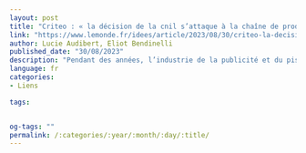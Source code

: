 ```yaml
---
layout: post
title: "Criteo : « la décision de la cnil s’attaque à la chaîne de production de données irresponsable qui règne dans l’industrie publicitaire en ligne »"
link: "https://www.lemonde.fr/idees/article/2023/08/30/criteo-la-decision-de-la-cnil-s-attaque-a-la-chaine-de-production-de-donnees-irresponsable-qui-regne-dans-l-industrie-publicitaire-en-ligne_6187094_3232.html"
author: Lucie Audibert, Eliot Bendinelli
published_date: "30/08/2023"
description: "Pendant des années, l’industrie de la publicité et du pistage en ligne s’est autorisée à espionner les usagers du Web sans limite. La sanction infligée par la Commission nationale de l’informatique et des libertés à l’entreprise Criteo annonce un vent de changement au bénéfice des utilisateurs, estiment Lucie Audibert et Eliot Bendinelli de Privacy International, dans une tribune au « Monde »."
language: fr
categories:
- Liens

tags:


og-tags: ""
permalink: /:categories/:year/:month/:day/:title/
---
```

